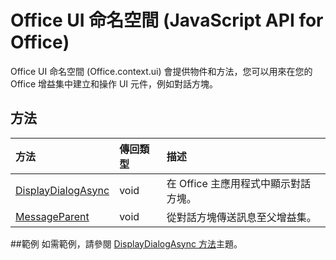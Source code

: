 # <a name="office-ui-namespace-(javascript-api-for-office)"></a>Office UI 命名空間 (JavaScript API for Office)

Office UI 命名空間 (Office.context.ui) 會提供物件和方法，您可以用來在您的 Office 增益集中建立和操作 UI 元件，例如對話方塊。 

## <a name="methods"></a>方法

| 方法           | 傳回類型    |描述|
|:---------------|:--------|:----------|
|[DisplayDialogAsync](officeui.displaydialogasync.md)|void|在 Office 主應用程式中顯示對話方塊。|
|[MessageParent](officeui.messageparent.md)|void|從對話方塊傳送訊息至父增益集。|

##<a name="examples"></a>範例
如需範例，請參閱 [DisplayDialogAsync 方法](officeui.displaydialogasync.md)主題。
